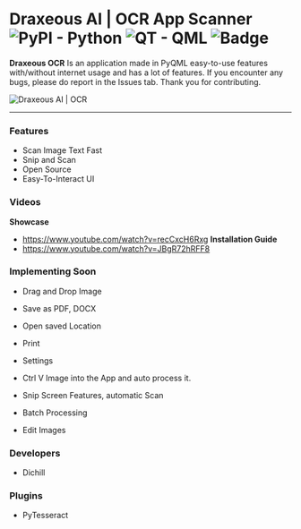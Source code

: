 # Draxeous AI | OCR App Scanner <img alt="PyPI - Python" src="https://img.shields.io/pypi/pyversions/Django"> <img alt="QT - QML" src="https://img.shields.io/badge/qt-qml-orange"> <img alt="Badge" src="https://img.shields.io/badge/Draxeous-AI-blue">
**Draxeous OCR** Is an application made in PyQML easy-to-use features with/without internet usage and has a lot of features. If you encounter any bugs, please do report in the Issues tab. Thank you for contributing.

<img src="https://media.discordapp.net/attachments/803068906784161803/874320513877549096/unknown.png" align="center" alt="Draxeous AI | OCR">

<hr>

### Features
* Scan Image Text Fast
* Snip and Scan
* Open Source
* Easy-To-Interact UI

### Videos
**Showcase**
* https://www.youtube.com/watch?v=recCxcH6Rxg
**Installation Guide**
* https://www.youtube.com/watch?v=JBgR72hRFF8

### Implementing Soon
* Drag and Drop Image
* Save as PDF, DOCX
* Open saved Location
* Print
* Settings

* Ctrl V Image into the App and auto process it.
* Snip Screen Features, automatic Scan
* Batch Processing
* Edit Images

### Developers
* Dichill

### Plugins
* PyTesseract
